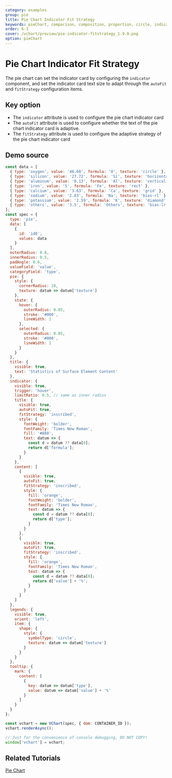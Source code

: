 ```yaml
---
category: examples
group: pie
title: Pie Chart Indicator Fit Strategy
keywords: pieChart, comparison, composition, proportion, circle, indicator
order: 6-3
cover: /vchart/preview/pie-indicator-fitstrategy_1.9.0.png
option: pieChart
---
```


# Pie Chart Indicator Fit Strategy

The pie chart can set the indicator card by configuring the `indicator` component, and set the indicator card text size to adapt through the `autoFit` and `fitStrategy` configuration items.

## Key option

- The `indicator` attribute is used to configure the pie chart indicator card
- The `autoFit` attribute is used to configure whether the text of the pie chart indicator card is adaptive.
- The `fitStrategy` attribute is used to configure the adaptive strategy of the pie chart indicator card

## Demo source

```javascript livedemo
const data = [
  { type: 'oxygen', value: '46.60', formula: 'O', texture: 'circle' },
  { type: 'silicon', value: '27.72', formula: 'Si', texture: 'horizontal-line' },
  { type: 'aluminum', value: '8.13', formula: 'Al', texture: 'vertical-line' },
  { type: 'iron', value: '5', formula: 'Fe', texture: 'rect' },
  { type: 'calcium', value: '3.63', formula: 'Ca', texture: 'grid' },
  { type: 'sodium', value: '2.83', formula: 'Na', texture: 'bias-rl' },
  { type: 'potassium', value: '2.59', formula: 'K', texture: 'diamond' },
  { type: 'others', value: '3.5', formula: 'Others', texture: 'bias-lr' }
];
const spec = {
  type: 'pie',
  data: [
    {
      id: 'id0',
      values: data
    }
  ],
  outerRadius: 0.8,
  innerRadius: 0.5,
  padAngle: 0.6,
  valueField: 'value',
  categoryField: 'type',
  pie: {
    style: {
      cornerRadius: 10,
      texture: datum => datum['texture']
    },
    state: {
      hover: {
        outerRadius: 0.85,
        stroke: '#000',
        lineWidth: 1
      },
      selected: {
        outerRadius: 0.85,
        stroke: '#000',
        lineWidth: 1
      }
    }
  },
  title: {
    visible: true,
    text: 'Statistics of Surface Element Content'
  },
  indicator: {
    visible: true,
    trigger: 'hover',
    limitRatio: 0.5, // same as inner radius
    title: {
      visible: true,
      autoFit: true,
      fitStrategy: 'inscribed',
      style: {
        fontWeight: 'bolder',
        fontFamily: 'Times New Roman',
        fill: '#888',
        text: datum => {
          const d = datum ?? data[0];
          return d['formula'];
        }
      }
    },
    content: [
      {
        visible: true,
        autoFit: true,
        fitStrategy: 'inscribed',
        style: {
          fill: 'orange',
          fontWeight: 'bolder',
          fontFamily: 'Times New Roman',
          text: datum => {
            const d = datum ?? data[0];
            return d['type'];
          }
        }
      },
      {
        visible: true,
        autoFit: true,
        fitStrategy: 'inscribed',
        style: {
          fill: 'orange',
          fontFamily: 'Times New Roman',
          text: datum => {
            const d = datum ?? data[0];
            return d['value'] + '%';
          }
        }
      }
    ]
  },
  legends: {
    visible: true,
    orient: 'left',
    item: {
      shape: {
        style: {
          symbolType: 'circle',
          texture: datum => datum['texture']
        }
      }
    }
  },
  tooltip: {
    mark: {
      content: [
        {
          key: datum => datum['type'],
          value: datum => datum['value'] + '%'
        }
      ]
    }
  }
};

const vchart = new VChart(spec, { dom: CONTAINER_ID });
vchart.renderAsync();

// Just for the convenience of console debugging, DO NOT COPY!
window['vchart'] = vchart;
```

## Related Tutorials

[Pie Chart](link)
